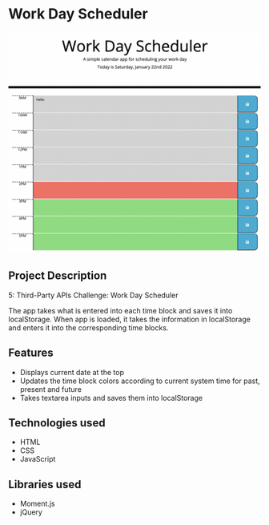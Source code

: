 # Work Day Scheduler
![Screenshot of the finished application](./assets/images/screenshot.png)

## Project Description
5: Third-Party APIs Challenge: Work Day Scheduler

The app takes what is entered into each time block and saves it into localStorage. When app is loaded, it takes the information in localStorage and enters it into the corresponding time blocks.

## Features
- Displays current date at the top
- Updates the time block colors according to current system time for past, present and future
- Takes textarea inputs and saves them into localStorage

## Technologies used
- HTML
- CSS
- JavaScript
## Libraries used
- Moment.js
- jQuery